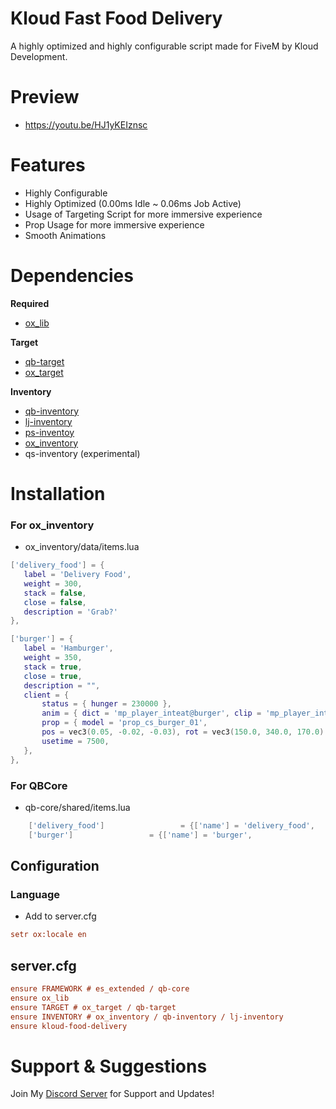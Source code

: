 # Kloud Fast Food Delivery

A highly optimized and highly configurable script made for FiveM by Kloud Development.

# Preview
* https://youtu.be/HJ1yKEIznsc

# Features

* Highly Configurable
* Highly Optimized (0.00ms Idle ~ 0.06ms Job Active)
* Usage of Targeting Script for more immersive experience
* Prop Usage for more immersive experience
* Smooth Animations

# Dependencies

**Required**

* [ox_lib](https://github.com/overextended/ox_lib)

**Target**

- [qb-target](https://github.com/qbcore-framework/qb-target) 
- [ox_target](https://github.com/overextended/ox_target)

**Inventory**

- [qb-inventory](https://github.com/qbcore-framework/qb-inventory)
- [lj-inventory](https://github.com/loljoshie/lj-inventory)
- [ps-inventoy](https://github.com/Project-Sloth/ps-inventory)
- [ox_inventory](https://overextended.dev/ox_inventory) 
- qs-inventory (experimental)

# Installation
### For ox_inventory
* ox_inventory/data/items.lua
 ```lua
['delivery_food'] = {
	label = 'Delivery Food',
	weight = 300,
	stack = false,
	close = false,
	description = 'Grab?'
},

['burger'] = {
	label = 'Hamburger',
	weight = 350,
	stack = true,
	close = true,
	description = "",
	client = {
		status = { hunger = 230000 },
		anim = { dict = 'mp_player_inteat@burger', clip = 'mp_player_int_eat_burger_fp' },
		prop = { model = 'prop_cs_burger_01', 
		pos = vec3(0.05, -0.02, -0.03), rot = vec3(150.0, 340.0, 170.0) },
		usetime = 7500,
	},
},
```
### For QBCore
* qb-core/shared/items.lua
```lua
    ['delivery_food']                 = {['name'] = 'delivery_food',                   ['label'] = 'Delivery Food',                  ['weight'] = 300,          ['type'] = 'item',         ['image'] = 'delivery_food.png',         ['unique'] = true,          ['useable'] = false,      ['shouldClose'] = true,      ['combinable'] = nil,   ['description'] = 'Grab food!?'},
    ['burger']                 = {['name'] = 'burger',                   ['label'] = 'Burger',                  ['weight'] = 300,          ['type'] = 'item',         ['image'] = 'burger.png',         ['unique'] = true,          ['useable'] = false,      ['shouldClose'] = true,      ['combinable'] = nil,   ['description'] = 'nom nom'},

```

## Configuration

### Language

* Add to server.cfg

```cfg
setr ox:locale en
```

## server.cfg

```cfg
ensure FRAMEWORK # es_extended / qb-core
ensure ox_lib
ensure TARGET # ox_target / qb-target
ensure INVENTORY # ox_inventory / qb-inventory / lj-inventory
ensure kloud-food-delivery
```

# Support & Suggestions
    
Join My [Discord Server](https://discord.gg/DbqC2SWzJk) for Support and Updates!